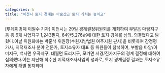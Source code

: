 ```yaml
---
categories: h
title: "이천시 토지 경계는 바로잡고 토지 가치는 높이고"
---
```

[투데이경제 이일수 기자] 이천시는 29일 경계결정위원회를 개최하여 부발읍 마암지구 등 총 6개 사업지구 1,243필지, 64만5,276㎡에 대한 토지 경계를 심의․ 의결했다고 밝혔다.이날 위원회에는 박준석 위원장(수원지방법원 여주지원 판사)을 비롯하여 감정평가사, 지적재조사 분야 전문가, 토지소유자 대표 등 위원들이 참석하여, 부발읍 마암/아미지구, 백사면 우곡지구, 대월면 도리지구, 모가면 서경/진가지구의 경계 결정에 대하여 심의했다.이는 지난해 착수한 지적재조사사업의 성과로, 토지 경계결정 결과는 토지소유자에게 개별 통지되며